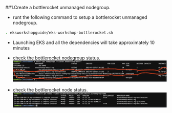 ##1.Create a bottlerocket unmanaged nodegroup.
* runt the following command to setup a bottlerocket unmanaged nodegroup.
```bash
. eksworkshopguide/eks-workshop-bottlerocket.sh
```
* Launching EKS and all the dependencies will take approximately 10 minutes

* check the bottlerocket nodegroup status.
![Bottlerocket](./screenshots/5-Bottlerocket.png)

* check the bottlerocket node status.
![Bottlerocket](./screenshots/5-Bottlerocket-node.png)
